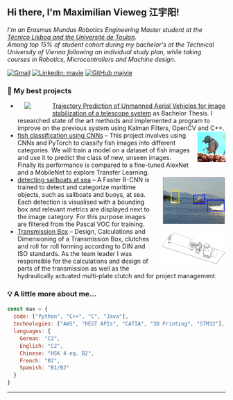 <h2> Hi there, I'm Maximilian Vieweg 江宇阳!</h2>
<p><em>
I'm an Erasmus Mundus Robotics Engineering Master student at the <a href="https://www.master-mir.eu/">Técnico Lisboa and the Université de Toulon</a>. <br>
Among top 15% of student cohort during my bachelor's at the Technical University of Vienna following an individual study plan, while taking courses in Robotics, Microcontrollers and Machine design. 
</em></p>

[![Gmail](https://img.shields.io/badge/-Gmail-c14438?style=flat&logo=Gmail&logoColor=white)](mailto:maximilian.vieweg@gmail.com)
[![Linkedin: mavie](https://img.shields.io/badge/-LinkedIn-blue?style=flat-square&logo=Linkedin&logoColor=white&link=https://www.linkedin.com/in/mavie/)](https://www.linkedin.com/in/mavie/)
[![GitHub majvie](https://img.shields.io/github/followers/majvie?label=follow&style=social)](https://github.com/majvie)

### 🌱 My best projects

- <img align="right" src="https://www.acin.tuwien.ac.at/file/project/iat/OptoFence/optofence_overview-2-300x298.jpg" width="65" style="margin-bottom: 15px; padding-left: 15px; float: left; border-radius: 10%;"/> <a href="https://www.acin.tuwien.ac.at/en/project/optofence/">Trajectory Prediction of Unmanned Aerial Vehicles for image stabilization of a telescope system</a> as Bachelor Thesis. I researched state of the art methods and implemented a program to improve on the previous system using Kalman Filters, OpenCV and C++.
- <img align="right" src="assets/fish_classification.png" width="65" style="padding-bottom: 15px; padding-left: 15px; float: right;clear:both;"><a href="https://github.com/majvie/deep_learning_notebooks">fish classification using CNNs</a> – This project involves using CNNs and PyTorch to classify fish images into different categories. We will train a model on a dataset of fish images and use it to predict the class of new, unseen images. Finally its performance is compared to a fine-tuned AlexNet and a MobileNet to explore Transfer Learning.
- <img align="right" src="assets/maritime_object_detection.png" width="150" style="padding-bottom: 15px; padding-left: 15px; float: right;clear:both;"><a href="https://github.com/majvie/deep_learning_notebooks">detecting sailboats at sea</a> – A Faster R-CNN is trained to detect and categorize maritime objects, such as sailboats and buoys, at sea. Each detection is visualised with a bounding box and relevant metrics are displayed next to the image category. For this purpose images are filtered from the Pascal VOC for training.
- <img align="right" src="assets/transmission_box.png" width="150" style="padding-bottom: 15px; padding-left: 15px; float: right;clear:both;border-radius: 10px;"><a href="https://github.com/majvie/transmission_box">Transmission Box</a> – Design, Calculations and Dimensioning of a Transmission Box, clutches and roll for roll forming according to DIN and ISO standards. As the team leader I was responsible for the calculations and design of parts of the transmission as well as the hydraulically actuated multi-plate clutch and for project management. 

### 💡 A little more about me...  

```javascript
const max = {
  code: ["Python", "C++", "C", "Java"],
  technologies: ["AWS", "REST APIs", "CATIA", "3D Printing", "STM32"],
  languages: {
    German: "C2",
    English: "C2",
    Chinese: "HSK 4 eq. B2",
    French: "B2", 
    Spanish: "B1/B2"
  }
}
```


---
